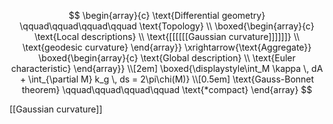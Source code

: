 $$
\begin{array}{c}
\text{Differential geometry} \qquad\qquad\qquad\qquad \text{Topology} \\
\boxed{\begin{array}{c}
\text{Local descriptions} \\
\text{[[[[[[Gaussian curvature]]]]]]} \\
\text{geodesic curvature}
\end{array}} 
\xrightarrow{\text{Aggregate}}
\boxed{\begin{array}{c}
\text{Global description} \\
\text{Euler characteristic}
\end{array}} \\[2em]
\boxed{\displaystyle\int_M \kappa \, dA + \int_{\partial M} k_g \, ds = 2\pi\chi(M)} \\[0.5em]
\text{Gauss-Bonnet theorem} \qquad\qquad\qquad\qquad \text{*compact}
\end{array}
$$

[[Gaussian curvature]]